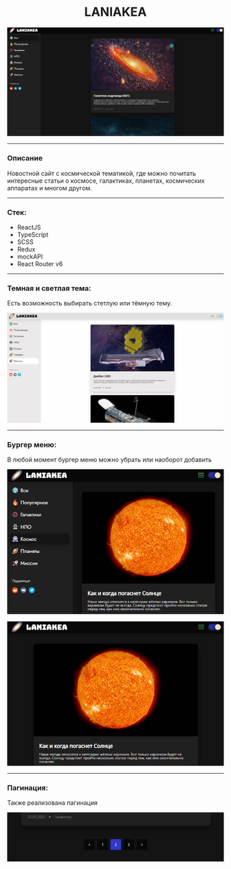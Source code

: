 # <center>LANIAKEA</center>

<p align="center"> <img  src="src/assets/img/pic.png"></p>

---

### Описание

Новостной сайт с космической тематикой, где можно почитать интересные статьи о космосе, галактиках, планетах, космических аппаратах и многом другом.

---
### Стек:
- ReactJS
- TypeScript
- SCSS
- Redux
- mockAPI
- React Router v6
---
### Темная и светлая тема:

Есть возможность выбирать стетлую или тёмную тему.
<p align="center"> <img  src="src/assets/img/pic2.png"></p>

---
### Бургер меню:

В любой момент бургер меню можно убрать или наоборот добавить

<p align="center"> <img  src="src/assets/img/burge1.png"></p>
<p align="center"> <img  src="src/assets/img/burge2.png"></p>

---
### Пагинация:

Также реализована пагинация

<p align="center"> <img  src="src/assets/img/pagination.png"></p>

